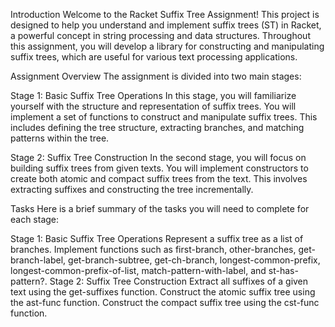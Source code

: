 Introduction
Welcome to the Racket Suffix Tree Assignment! This project is designed to help you understand and implement suffix trees (ST) in Racket, a powerful concept in string processing and data structures. Throughout this assignment, you will develop a library for constructing and manipulating suffix trees, which are useful for various text processing applications.

Assignment Overview
The assignment is divided into two main stages:

Stage 1: Basic Suffix Tree Operations
In this stage, you will familiarize yourself with the structure and representation of suffix trees. You will implement a set of functions to construct and manipulate suffix trees. This includes defining the tree structure, extracting branches, and matching patterns within the tree.

Stage 2: Suffix Tree Construction
In the second stage, you will focus on building suffix trees from given texts. You will implement constructors to create both atomic and compact suffix trees from the text. This involves extracting suffixes and constructing the tree incrementally.

Tasks
Here is a brief summary of the tasks you will need to complete for each stage:

Stage 1: Basic Suffix Tree Operations
Represent a suffix tree as a list of branches.
Implement functions such as first-branch, other-branches, get-branch-label, get-branch-subtree, get-ch-branch, longest-common-prefix, longest-common-prefix-of-list, match-pattern-with-label, and st-has-pattern?.
Stage 2: Suffix Tree Construction
Extract all suffixes of a given text using the get-suffixes function.
Construct the atomic suffix tree using the ast-func function.
Construct the compact suffix tree using the cst-func function.
